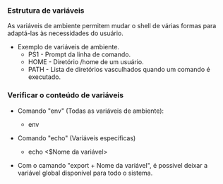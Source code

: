 ### Estrutura de variáveis

As variáveis de ambiente permitem mudar o shell de várias formas para adaptá-las às necessidades do usuário. 

-   Exemplo de variáveis de ambiente.
    -   PS1 - Prompt da linha de comando.
    -   HOME - Diretório /home de um usuário.
    -   PATH - Lista de diretórios vasculhados quando um comando é executado.

### Verificar o conteúdo de variáveis

-   Comando "env" (Todas as variáveis de ambiente):
    -   env <Enter>

-   Comando "echo" (Variáveis específicas)
    -   echo <$Nome da variável>

-   Com o camando "export + Nome da variável", é possivel deixar a variável global disponível para todo 
    o sistema.